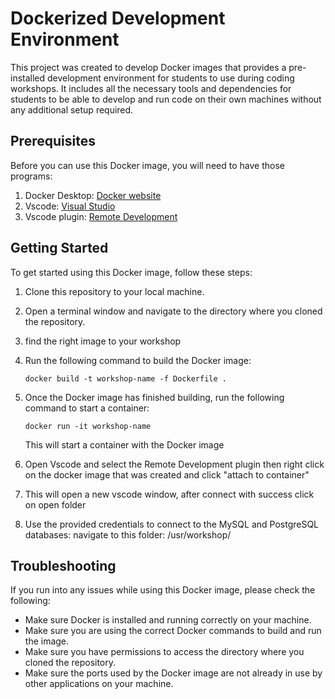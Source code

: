 

# Dockerized Development Environment

This project was created to develop Docker images that provides a pre-installed development environment for students to use during coding workshops.  It includes all the necessary tools and dependencies for students to be able to develop and run code on their own machines without any additional setup required.

## Prerequisites

Before you can use this Docker image, you will need to have those programs:

1. Docker Desktop: [Docker website](https://www.docker.com/get-started)
2. Vscode: [Visual Studio](https://code.visualstudio.com/)
3. Vscode plugin: [Remote Development](https://marketplace.visualstudio.com/items?itemName=ms-vscode-remote.vscode-remote-extensionpack)

## Getting Started

To get started using this Docker image, follow these steps:

1. Clone this repository to your local machine.
2. Open a terminal window and navigate to the directory where you cloned the repository.
3. find the right image to your workshop
4. Run the following command to build the Docker image:

   ```
   docker build -t workshop-name -f Dockerfile .
   ```

4. Once the Docker image has finished building, run the following command to start a container:

   ```
   docker run -it workshop-name
   ```

   This will start a container with the Docker image

5. Open Vscode and select the Remote Development plugin then right click on the docker image that was created and click "attach to container"

6. This will open a new vscode window, after connect with success click on open folder

7. Use the provided credentials to connect to the MySQL and PostgreSQL databases: navigate to this folder: /usr/workshop/


## Troubleshooting

If you run into any issues while using this Docker image, please check the following:

- Make sure Docker is installed and running correctly on your machine.
- Make sure you are using the correct Docker commands to build and run the image.
- Make sure you have permissions to access the directory where you cloned the repository.
- Make sure the ports used by the Docker image are not already in use by other applications on your machine.
